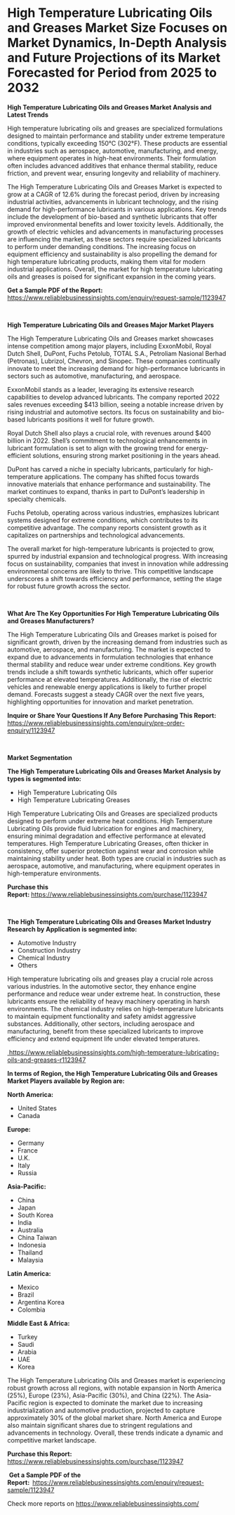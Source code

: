 <p><h1>High Temperature Lubricating Oils and Greases Market Size Focuses on Market Dynamics, In-Depth Analysis and Future Projections of its Market Forecasted for Period from 2025 to 2032</h1></p><p><strong>High Temperature Lubricating Oils and Greases Market Analysis and Latest Trends</strong></p>
<p><p>High temperature lubricating oils and greases are specialized formulations designed to maintain performance and stability under extreme temperature conditions, typically exceeding 150°C (302°F). These products are essential in industries such as aerospace, automotive, manufacturing, and energy, where equipment operates in high-heat environments. Their formulation often includes advanced additives that enhance thermal stability, reduce friction, and prevent wear, ensuring longevity and reliability of machinery.</p><p>The High Temperature Lubricating Oils and Greases Market is expected to grow at a CAGR of 12.6% during the forecast period, driven by increasing industrial activities, advancements in lubricant technology, and the rising demand for high-performance lubricants in various applications. Key trends include the development of bio-based and synthetic lubricants that offer improved environmental benefits and lower toxicity levels. Additionally, the growth of electric vehicles and advancements in manufacturing processes are influencing the market, as these sectors require specialized lubricants to perform under demanding conditions. The increasing focus on equipment efficiency and sustainability is also propelling the demand for high temperature lubricating products, making them vital for modern industrial applications. Overall, the market for high temperature lubricating oils and greases is poised for significant expansion in the coming years.</p></p>
<p><strong>Get a Sample PDF of the Report:&nbsp;</strong> <a href="https://www.reliablebusinessinsights.com/enquiry/request-sample/1123947?utm_campaign=3350&utm_medium=2&utm_source=Github&utm_content=ia&utm_term=02042025&utm_id=high-temperature-lubricating-oils-and-greases">https://www.reliablebusinessinsights.com/enquiry/request-sample/1123947</a></p>
<p>&nbsp;</p>
<p><strong>High Temperature Lubricating Oils and Greases Major Market Players</strong></p>
<p><p>The High Temperature Lubricating Oils and Greases market showcases intense competition among major players, including ExxonMobil, Royal Dutch Shell, DuPont, Fuchs Petolub, TOTAL S.A., Petroliam Nasional Berhad (Petronas), Lubrizol, Chevron, and Sinopec. These companies continually innovate to meet the increasing demand for high-performance lubricants in sectors such as automotive, manufacturing, and aerospace.</p><p>ExxonMobil stands as a leader, leveraging its extensive research capabilities to develop advanced lubricants. The company reported 2022 sales revenues exceeding $413 billion, seeing a notable increase driven by rising industrial and automotive sectors. Its focus on sustainability and bio-based lubricants positions it well for future growth.</p><p>Royal Dutch Shell also plays a crucial role, with revenues around $400 billion in 2022. Shell’s commitment to technological enhancements in lubricant formulation is set to align with the growing trend for energy-efficient solutions, ensuring strong market positioning in the years ahead.</p><p>DuPont has carved a niche in specialty lubricants, particularly for high-temperature applications. The company has shifted focus towards innovative materials that enhance performance and sustainability. The market continues to expand, thanks in part to DuPont’s leadership in specialty chemicals.</p><p>Fuchs Petolub, operating across various industries, emphasizes lubricant systems designed for extreme conditions, which contributes to its competitive advantage. The company reports consistent growth as it capitalizes on partnerships and technological advancements.</p><p>The overall market for high-temperature lubricants is projected to grow, spurred by industrial expansion and technological progress. With increasing focus on sustainability, companies that invest in innovation while addressing environmental concerns are likely to thrive. This competitive landscape underscores a shift towards efficiency and performance, setting the stage for robust future growth across the sector.</p></p>
<p>&nbsp;</p>
<p><strong>What Are The Key Opportunities For High Temperature Lubricating Oils and Greases Manufacturers?</strong></p>
<p><p>The High Temperature Lubricating Oils and Greases market is poised for significant growth, driven by the increasing demand from industries such as automotive, aerospace, and manufacturing. The market is expected to expand due to advancements in formulation technologies that enhance thermal stability and reduce wear under extreme conditions. Key growth trends include a shift towards synthetic lubricants, which offer superior performance at elevated temperatures. Additionally, the rise of electric vehicles and renewable energy applications is likely to further propel demand. Forecasts suggest a steady CAGR over the next five years, highlighting opportunities for innovation and market penetration.</p></p>
<p><strong>Inquire or Share Your Questions If Any Before Purchasing This Report:</strong> <a href="https://www.reliablebusinessinsights.com/enquiry/pre-order-enquiry/1123947?utm_campaign=3350&utm_medium=2&utm_source=Github&utm_content=ia&utm_term=02042025&utm_id=high-temperature-lubricating-oils-and-greases">https://www.reliablebusinessinsights.com/enquiry/pre-order-enquiry/1123947</a></p>
<p>&nbsp;</p>
<p><strong>Market Segmentation</strong></p>
<p><strong>The High Temperature Lubricating Oils and Greases Market Analysis by types is segmented into:</strong></p>
<p><ul><li>High Temperature Lubricating Oils</li><li>High Temperature Lubricating Greases</li></ul></p>
<p><p>High Temperature Lubricating Oils and Greases are specialized products designed to perform under extreme heat conditions. High Temperature Lubricating Oils provide fluid lubrication for engines and machinery, ensuring minimal degradation and effective performance at elevated temperatures. High Temperature Lubricating Greases, often thicker in consistency, offer superior protection against wear and corrosion while maintaining stability under heat. Both types are crucial in industries such as aerospace, automotive, and manufacturing, where equipment operates in high-temperature environments.</p></p>
<p><strong>Purchase this Report:&nbsp;</strong><a href="https://www.reliablebusinessinsights.com/purchase/1123947?utm_campaign=3350&utm_medium=2&utm_source=Github&utm_content=ia&utm_term=02042025&utm_id=high-temperature-lubricating-oils-and-greases">https://www.reliablebusinessinsights.com/purchase/1123947</a></p>
<p>&nbsp;</p>
<p><strong>The High Temperature Lubricating Oils and Greases Market Industry Research by Application is segmented into:</strong></p>
<p><ul><li>Automotive Industry</li><li>Construction Industry</li><li>Chemical Industry</li><li>Others</li></ul></p>
<p><p>High temperature lubricating oils and greases play a crucial role across various industries. In the automotive sector, they enhance engine performance and reduce wear under extreme heat. In construction, these lubricants ensure the reliability of heavy machinery operating in harsh environments. The chemical industry relies on high-temperature lubricants to maintain equipment functionality and safety amidst aggressive substances. Additionally, other sectors, including aerospace and manufacturing, benefit from these specialized lubricants to improve efficiency and extend equipment life under elevated temperatures.</p></p>
<p><a href="https://www.reliablebusinessinsights.com/high-temperature-lubricating-oils-and-greases-r1123947?utm_campaign=3350&utm_medium=2&utm_source=Github&utm_content=ia&utm_term=02042025&utm_id=high-temperature-lubricating-oils-and-greases">&nbsp;https://www.reliablebusinessinsights.com/high-temperature-lubricating-oils-and-greases-r1123947</a></p>
<p><strong>In terms of Region, the High Temperature Lubricating Oils and Greases Market Players available by Region are:</strong></p>
<p>
    <p> <strong> North America: </strong>
        <ul>
            <li>United States</li>
            <li>Canada</li>
        </ul>
        </p> 
    <p> <strong> Europe: </strong>
        <ul>
            <li>Germany</li>
            <li>France</li>
            <li>U.K.</li>
            <li>Italy</li>
            <li>Russia</li>
        </ul>
        </p> 
    <p> <strong> Asia-Pacific: </strong>
        <ul>
            <li>China</li>
            <li>Japan</li>
            <li>South Korea</li>
            <li>India</li>
            <li>Australia</li>
            <li>China Taiwan</li>
            <li>Indonesia</li>
            <li>Thailand</li>
            <li>Malaysia</li>
        </ul>
        </p> 
    <p> <strong> Latin America: </strong>
        <ul>
            <li>Mexico</li>
            <li>Brazil</li>
            <li>Argentina Korea</li>
            <li>Colombia</li>
        </ul>
        </p> 
    <p> <strong> Middle East & Africa: </strong>
        <ul>
            <li>Turkey</li>
            <li>Saudi</li>
            <li>Arabia</li>
            <li>UAE</li>
            <li>Korea</li>
        </ul>
    </p>
    </p>
<p><p>The High Temperature Lubricating Oils and Greases market is experiencing robust growth across all regions, with notable expansion in North America (25%), Europe (23%), Asia-Pacific (30%), and China (22%). The Asia-Pacific region is expected to dominate the market due to increasing industrialization and automotive production, projected to capture approximately 30% of the global market share. North America and Europe also maintain significant shares due to stringent regulations and advancements in technology. Overall, these trends indicate a dynamic and competitive market landscape.</p></p>
<p><strong>Purchase this Report: </strong><a href="https://www.reliablebusinessinsights.com/purchase/1123947?utm_campaign=3350&utm_medium=2&utm_source=Github&utm_content=ia&utm_term=02042025&utm_id=high-temperature-lubricating-oils-and-greases">https://www.reliablebusinessinsights.com/purchase/1123947</a></p>
<p>&nbsp;<strong>Get a Sample PDF of the Report:&nbsp;&nbsp;</strong><a href="https://www.reliablebusinessinsights.com/enquiry/request-sample/1123947?utm_campaign=3350&utm_medium=2&utm_source=Github&utm_content=ia&utm_term=02042025&utm_id=high-temperature-lubricating-oils-and-greases">https://www.reliablebusinessinsights.com/enquiry/request-sample/1123947</a></p>
<p><strong></strong></p>
<p>Check more reports on <a href="https://www.reliablebusinessinsights.com/?utm_campaign=3350&utm_medium=2&utm_source=Github&utm_content=ia&utm_term=02042025&utm_id=high-temperature-lubricating-oils-and-greases">https://www.reliablebusinessinsights.com/</a></p>